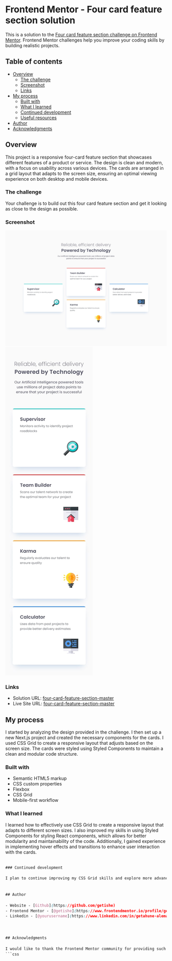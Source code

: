 # Frontend Mentor - Four card feature section solution

This is a solution to the [Four card feature section challenge on Frontend Mentor](https://www.frontendmentor.io/challenges/four-card-feature-section-weK1eFYK). Frontend Mentor challenges help you improve your coding skills by building realistic projects.

## Table of contents

- [Overview](#overview)
  - [The challenge](#the-challenge)
  - [Screenshot](#screenshot)
  - [Links](#links)
- [My process](#my-process)
  - [Built with](#built-with)
  - [What I learned](#what-i-learned)
  - [Continued development](#continued-development)
  - [Useful resources](#useful-resources)
- [Author](#author)
- [Acknowledgments](#acknowledgments)

## Overview

This project is a responsive four-card feature section that showcases different features of a product or service. The design is clean and modern, with a focus on usability across various devices. The cards are arranged in a grid layout that adapts to the screen size, ensuring an optimal viewing experience on both desktop and mobile devices.

### The challenge

Your challenge is to build out this four card feature section and get it looking as close to the design as possible.

### Screenshot

![](./design/desktop-design.jpg)
![](./design/mobile-design.jpg)

### Links

- Solution URL: [four-card-feature-section-master](https://github.com/getishe/four-card-feature-section-master.git)
- Live Site URL: [four-card-feature-section-master](https://getishe.github.io/four-card-feature-section-master/)

## My process

I started by analyzing the design provided in the challenge. I then set up a new Next.js project and created the necessary components for the cards. I used CSS Grid to create a responsive layout that adjusts based on the screen size. The cards were styled using Styled Components to maintain a clean and modular code structure.

### Built with

- Semantic HTML5 markup
- CSS custom properties
- Flexbox
- CSS Grid
- Mobile-first workflow

### What I learned

I learned how to effectively use CSS Grid to create a responsive layout that adapts to different screen sizes. I also improved my skills in using Styled Components for styling React components, which allows for better modularity and maintainability of the code. Additionally, I gained experience in implementing hover effects and transitions to enhance user interaction with the cards.

````css

### Continued development

I plan to continue improving my CSS Grid skills and explore more advanced features such as grid areas and implicit grid tracks. I also want to learn more about responsive design techniques and how to optimize performance for mobile devices. Additionally, I aim to enhance my knowledge of Styled Components and explore theming capabilities for better design consistency across projects.


## Author

- Website - [Github](https://github.com/getishe)
- Frontend Mentor - [@getishe](https://www.frontendmentor.io/profile/getishe)
- Linkedin - [@yourusername](https://www.linkedin.com/in/getahune-alemayhu-34164283/)



## Acknowledgments

I would like to thank the Frontend Mentor community for providing such a great platform to practice and improve my coding skills. The challenges are well-designed and offer a great way to learn new techniques and best practices in web development. I also appreciate the feedback and support from fellow developers, which has been invaluable in my learning journey.
```css
````

